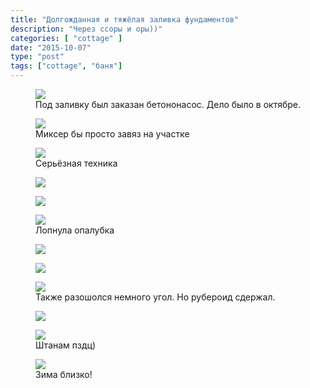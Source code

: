 ```yaml
---
title: "Долгожданная и тяжёлая заливка фундаментов"
description: "Через ссоры и оры))"
categories: [ "cottage" ]
date: "2015-10-07"
type: "post"
tags: ["cottage", "баня"]
---
```


<div class="gallery-item">
<figure><a data-fancybox="gallery" href='/img/2015/10/IMG_20151007_105704.jpg'><img src='/img/2015/10/IMG_20151007_105704.jpg' /></a><figcaption>Под заливку был заказан бетононасос. Дело было в октябре.</figcaption></figure>
<figure><a data-fancybox="gallery" href='/img/2015/10/IMG_20151007_105734.jpg'><img src='/img/2015/10/IMG_20151007_105734.jpg' /></a><figcaption>Миксер бы просто завяз на участке</figcaption></figure>
<figure><a data-fancybox="gallery" href='/img/2015/10/IMG_20151007_110131.jpg'><img src='/img/2015/10/IMG_20151007_110131.jpg' /></a><figcaption>Серьёзная техника</figcaption></figure>
<figure><a data-fancybox="gallery" href='/img/2015/10/IMG_20151007_134512.jpg'><img src='/img/2015/10/IMG_20151007_134512.jpg' /></a></figure>
<figure><a data-fancybox="gallery" href='/img/2015/10/IMG_20151007_134523.jpg'><img src='/img/2015/10/IMG_20151007_134523.jpg' /></a></figure>
<figure><a data-fancybox="gallery" href='/img/2015/10/IMG_20151007_134533.jpg'><img src='/img/2015/10/IMG_20151007_134533.jpg' /></a><figcaption>Лопнула опалубка</figcaption></figure>
<figure><a data-fancybox="gallery" href='/img/2015/10/IMG_20151007_134544.jpg'><img src='/img/2015/10/IMG_20151007_134544.jpg' /></a></figure>
<figure><a data-fancybox="gallery" href='/img/2015/10/IMG_20151007_134559.jpg'><img src='/img/2015/10/IMG_20151007_134559.jpg' /></a></figure>
<figure><a data-fancybox="gallery" href='/img/2015/10/IMG_20151007_134611.jpg'><img src='/img/2015/10/IMG_20151007_134611.jpg' /></a><figcaption>Также разошолся немного угол. Но рубероид сдержал.</figcaption></figure>
<figure><a data-fancybox="gallery" href='/img/2015/10/IMG_20151007_134616.jpg'><img src='/img/2015/10/IMG_20151007_134616.jpg' /></a></figure>
<figure><a data-fancybox="gallery" href='/img/2015/10/IMG_20151007_134710.jpg'><img src='/img/2015/10/IMG_20151007_134710.jpg' /></a><figcaption>Штанам пздц)</figcaption></figure>
<figure><a data-fancybox="gallery" href='/img/2015/10/IMG_20151007_141845.jpg'><img src='/img/2015/10/IMG_20151007_141845.jpg' /></a><figcaption>Зима близко!</figcaption></figure>
</div>
